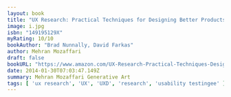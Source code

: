 ```yaml
---
layout: book
title: "UX Research: Practical Techniques for Designing Better Products"
image: i.jpg
isbn: "149195129X"
myRating: 10/10
bookAuthor: "Brad Nunnally, David Farkas" 
author: Mehran Mozaffari
draft: false
bookURL: "https://www.amazon.com/UX-Research-Practical-Techniques-Designing-ebook/dp/B01N9BZ060/"
date: 2014-01-30T07:03:47.149Z
summary: Mehran Mozaffari Generative Art
tags: [ 'ux research', 'UX', 'UXD', 'research', 'usability testingee' ]
---
```




